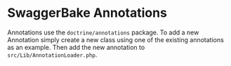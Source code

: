 # SwaggerBake Annotations

Annotations use the `doctrine/annotations` package. To add a new Annotation simply 
create a new class using one of the existing annotations as an example. Then add the 
new annotation to `src/Lib/AnnotationLoader.php`.